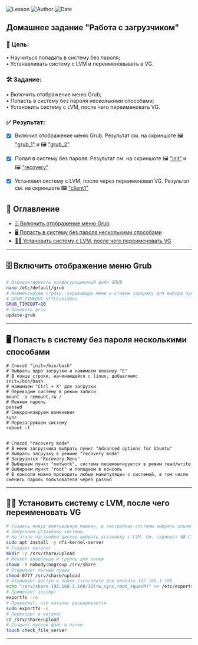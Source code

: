 ![Lesson](https://img.shields.io/badge/Lesson-otus__GRUB-blue)
![Author](https://img.shields.io/badge/Author-Kamil%20Ibragimov-green)
![Date](https://img.shields.io/badge/Date-01.06.2025-yellow)

## Домашнее задание "Работа с загрузчиком"   
### 🎯 Цель:   
• Научиться попадать в систему без пароля;   
• Устанавливать систему с LVM и переименовывать в VG.   

### 🛠️ Задание:   
• Включить отображение меню Grub;   
• Попасть в систему без пароля несколькими способами;   
• Установить систему с LVM, после чего переименовать VG.   

### ✅ Результат:   
- [x] Включил отображение меню Grub. Результат см. на скриншоте 🖼️ ["grub_1"](https://github.com/kamil1403/otus_GRUB/blob/main/screenshots/grub_menu_1.png) и 🖼️ ["grub_2"](https://github.com/kamil1403/otus_GRUB/blob/main/screenshots/grub_menu_2.png)      
- [x] Попал в систему без пароля. Результат см. на скриншоте 🖼️ ["init"](https://github.com/kamil1403/otus_GRUB/blob/main/screenshots/init.png) и 🖼️ ["recovery"](https://github.com/kamil1403/otus_GRUB/blob/main/screenshots/recovery.png)   
- [x] Установил систему с LVM, после через переименовал VG. Результат см. на скриншоте 🖼️ ["client1"](https://github.com/kamil1403/otus_NFS/blob/main/screenshots/Clietn_NFS_bash_1.png)   


## 🧭 Оглавление

- [🗄️ Включить отображение меню Grub](#menu)
- [🖥️ Попасть в систему без пароля несколькими способами](#passwd)
- [✍🏻 Установить систему с LVM, после чего переименовать VG](#vg)

---

<a id="menu"></a>
## 🗄️ Включить отображение меню Grub

```bash
# Отредактировать конфигурационный файл GRUB
nano /etc/default/grub
# Комментируем строку, скрывающую меню и ставим задержку для выбора пункта меню в 10 секунд
# GRUB_TIMEOUT_STYLE=hidden
GRUB_TIMEOUT=10
# Обновить grub
update-grub
```

---

<a id="passwd"></a>
## 🖥️ Попасть в систему без пароля несколькими способами

```bash|
# Способ "init=/bin/bash"
# Выбрать ядро загрузки и нажимаем клавишу "E"
# В конце строки, начинающейся с linux, добавляем:
init=/bin/bash
# Нажимаем "Ctrl + X" для загрузки
# Переводим систему в режим записи
mount -o remount,rw /
# Меняем пароль
passwd
# Синхронизируем изменения
sync
# Перезагружаем систему
reboot -f


# Способ "recovery mode"
# В меню загрузчика выбрать пункт "Advanced options for Ubuntu"
# Выбрать загрузку в режиме "recovery mode"
# Загрузится "Recovery Menu"
# Выбираем пункт "network", система перемонтируется в режим read/write
# Выбираем пункт "root" и попадаем в консоль
# В консоли можно проводить любые манипуляции с системой, в том числе сменить пароль пользователя через passwd
```

---

<a id="vg"></a>
## ✍🏻 Установить систему с LVM, после чего переименовать VG

```bash
# Создать новую виртуальную машину, в настройках системы выбрать опцию "Включить EFI"
# Запускаем устанвоку системы
# На этапе настройки дисков выбрать установку с LVM. См. скриншот 🖼️ ["LVM"](https://github.com/kamil1403/otus_GRUB/blob/main/screenshots/recovery.png) 
sudo apt install -y nfs-kernel-server
# Создает каталог
mkdir -p /srv/share/upload
# Меняет владельца и группу для папки
chown -R nobody:nogroup /srv/share
# Открывает полные права
chmod 0777 /srv/share/upload
# Открывает доступ к папке /srv/share для клиента 192.168.1.100
echo "/srv/share 192.168.1.100/32(rw,sync,root_squash)" >> /etc/exports
# Применяет экспорт
exportfs -ra
# Проверяет, что каталог расшаривается 
sudo exportfs -s
# Переходит в каталог
cd /srv/share/upload
# Создает пустой файл в папке
touch check_file_server
```

---
